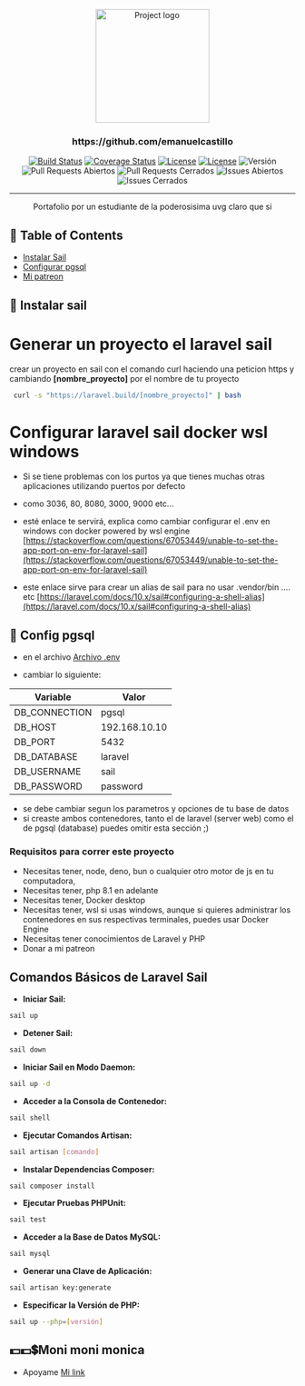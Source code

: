 <p align="center">
  <a href="https://github.com/emanuelcastillo" rel="noopener">
 <img width=200px height=200px src="https://i.imgur.com/6wj0hh6.jpg" alt="Project logo"></a>
</p>

<h3 align="center">https://github.com/emanuelcastillo</h3>

<div align="center">

[![Build Status](https://travis-ci.com/emanuelcastillo/portafolio-laravel-sail-docker.svg?branch=main)](https://travis-ci.com/emanuelcastillo/portafolio-laravel-sail-docker)
[![Coverage Status](https://coveralls.io/repos/github/emanuelcastillo/portafolio-laravel-sail-docker/badge.svg?branch=main)](https://coveralls.io/github/emanuelcastillo/portafolio-laravel-sail-docker?branch=master)
[![License](https://img.shields.io/badge/License-LICENSE-blue.svg)](URL_DE_TU_LICENCIA)
[![License](https://img.shields.io/badge/License-MIT-blue.svg)](https://opensource.org/licenses/MIT)
![Versión](https://img.shields.io/badge/Versión-1.0.0-brightgreen)
![Pull Requests Abiertos](https://img.shields.io/github/issues-pr/emanuelcastillo/portafolio-laravel-sail-docker)
![Pull Requests Cerrados](https://img.shields.io/github/issues-pr-closed/emanuelcastillo/portafolio-laravel-sail-docker)
![Issues Abiertos](https://img.shields.io/github/issues/emanuelcastillo/portafolio-laravel-sail-docker)
![Issues Cerrados](https://img.shields.io/github/issues-closed/emanuelcastillo/portafolio-laravel-sail-docker)

</div>

---

<p align="center"> Portafolio por un estudiante de la poderosisima uvg claro que si
    <br> 
</p>

## 📝 Table of Contents

- [Instalar Sail](#instalar_sail)
- [Configurar pgsql](#configurar_pgsql)
- [Mi patreon](#patreon)

## 🧐 Instalar sail <a name = "instalar_sail"></a>

# Generar un proyecto el laravel sail

crear un proyecto en sail con el comando curl haciendo una peticion https y cambiando **[nombre_proyecto]** por el nombre de tu proyecto

```bash
 curl -s "https://laravel.build/[nombre_proyecto]" | bash
```


# Configurar laravel sail docker wsl windows

- Si se tiene problemas con los purtos ya que tienes muchas otras aplicaciones utilizando puertos por defecto 
- como 3036, 80, 8080, 3000, 9000 etc...
- esté enlace te servirá, explica como cambiar configurar el .env en windows con docker powered by wsl engine
[https://stackoverflow.com/questions/67053449/unable-to-set-the-app-port-on-env-for-laravel-sail](https://stackoverflow.com/questions/67053449/unable-to-set-the-app-port-on-env-for-laravel-sail)

- este enlace sirve para crear un alias de sail para no usar .vendor/bin .... etc
[https://laravel.com/docs/10.x/sail#configuring-a-shell-alias](https://laravel.com/docs/10.x/sail#configuring-a-shell-alias)

 


## 🏁 Config pgsql <a name = "configurar_pgsql"></a>

- en el archivo
[Archivo .env](.env)

- cambiar lo siguiente:


| Variable        | Valor                  |
| --------------- | ---------------------- |
| DB_CONNECTION   | pgsql                  |
| DB_HOST         | 192.168.10.10          |
| DB_PORT         | 5432                   |
| DB_DATABASE     | laravel                |
| DB_USERNAME     | sail                   |
| DB_PASSWORD     | password               |



- se debe cambiar segun los parametros y opciones de tu base de datos
- si creaste ambos contenedores, tanto el de laravel (server web) como el de pgsql (database) puedes omitir esta sección ;)

### Requisitos para correr este proyecto

- Necesitas tener, node, deno, bun o cualquier otro motor de js en tu computadora,
- Necesitas tener, php 8.1 en adelante
- Necesitas tener, Docker desktop
- Necesitas tener, wsl si usas windows, aunque si quieres administrar los contenedores en sus respectivas terminales, puedes usar Docker Engine
- Necesitas tener conocimientos de Laravel y PHP
- Donar a mi patreon 

## Comandos Básicos de Laravel Sail

- **Iniciar Sail:**
```bash
sail up
```
- **Detener Sail:**

```bash
sail down
```
- **Iniciar Sail en Modo Daemon:**

```bash
sail up -d
```
- **Acceder a la Consola de Contenedor:**

```bash
sail shell
```
- **Ejecutar Comandos Artisan:**

```bash
sail artisan [comando]
```
- **Instalar Dependencias Composer:**

```bash
sail composer install
```
- **Ejecutar Pruebas PHPUnit:**

```bash
sail test
```
- **Acceder a la Base de Datos MySQL:**

```bash
sail mysql
```
- **Generar una Clave de Aplicación:**

```bash
sail artisan key:generate
```
- **Especificar la Versión de PHP:**

```bash
sail up --php=[versión]
```

## 💵💵💲Moni moni monica <a name = "patreon"></a>
- Apoyame
[Mi link](https://adsgt.com)